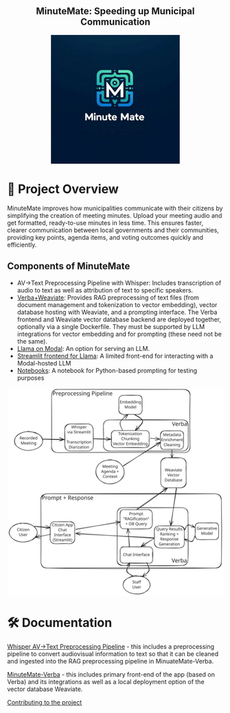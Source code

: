 <div align="center">
<h2>
    MinuteMate: Speeding up Municipal Communication
</h2>
<img width="300" alt="A fun logo" src="assets\Fun_Logo.jpg">
</div>

# 📄 Project Overview

MinuteMate improves how municipalities communicate with their citizens by simplifying the creation of meeting minutes. Upload your meeting audio and get formatted, ready-to-use minutes in less time. This ensures faster, clearer communication between local governments and their communities, providing key points, agenda items, and voting outcomes quickly and efficiently.

## Components of MinuteMate
* AV->Text Preprocessing Pipeline with Whisper: Includes transcription of audio to text as well as attribution of text to specific speakers.
* [Verba+Weaviate](https://github.com/dsba6010-llm-applications/MinuteMate/blob/main/Verba/README.md): Provides RAG preprocessing of text files (from document management and tokenization to vector embedding), vector database hosting with Weaviate, and a prompting interface. The Verba frontend and Weaviate vector database backend are deployed together, optionally via a single Dockerfile.  They must be supported by LLM integrations for vector embedding and for prompting (these need not be the same).
* [Llama on Modal](/llama_modal/Llama3_modal_serving.md): An option for serving an LLM.
* [Streamlit frontend for Llama](/streamlit_modal/streamlit_on_modal.md): A limited front-end for interacting with a Modal-hosted LLM 
* [Notebooks](/notebooks/prompting_with_modal.ipynb): A notebook for Python-based prompting for testing purposes

<img width="800" alt="A system diagram covering both the preprocessing pipeline and the prompt and response processes" src="assets\System_Diagram.svg">

# 🛠️ Documentation

[Whisper AV->Text Preprocessing Pipeline](Audio-Text/WHISPER_AV_TO_TEXT.md) - this includes a preprocessing pipeline to convert audiovisual information to text so that it can be cleaned and ingested into the RAG preprocessing pipeline in MinuateMate-Verba. 

[MinuteMate-Verba](Verba/VERBA.md) - this includes primary front-end of the app (based on Verba) and its integrations as well as a local deployment option of the vector database Weaviate.

[Contributing to the project](docs/CONTRIBUTING.md)
